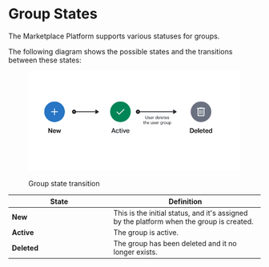 # Group States

The Marketplace Platform supports various statuses for groups.

The following diagram shows the possible states and the transitions between these states:

<figure><img src="../../../.gitbook/assets/state_diagram_groups.png" alt=""><figcaption><p>Group state transition</p></figcaption></figure>

<table><thead><tr><th width="189">State</th><th>Definition</th></tr></thead><tbody><tr><td><strong>New</strong> </td><td>This is the initial status, and it's assigned by the platform when the group is created.</td></tr><tr><td><strong>Active</strong></td><td>The group is active.</td></tr><tr><td><strong>Deleted</strong></td><td>The group has been deleted and it no longer exists.</td></tr></tbody></table>
